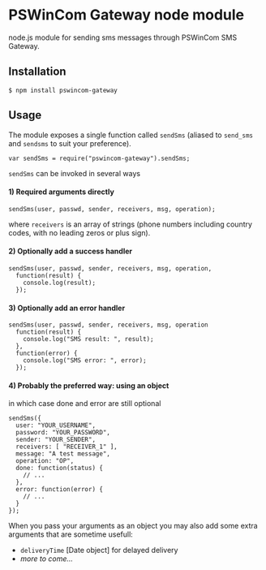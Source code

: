 PSWinCom Gateway node module
============================

node.js module for sending sms messages through PSWinCom SMS Gateway.

## Installation

    $ npm install pswincom-gateway

## Usage

The module exposes a single function called `sendSms` (aliased to `send_sms` and `sendsms` to suit your preference).

    var sendSms = require("pswincom-gateway").sendSms;

`sendSms` can be invoked in several ways

#### 1) Required arguments directly

    sendSms(user, passwd, sender, receivers, msg, operation);

where `receivers` is an array of strings (phone numbers including country codes, with no leading zeros or plus sign).

#### 2) Optionally add a success handler

    sendSms(user, passwd, sender, receivers, msg, operation,
      function(result) {
        console.log(result);
      });

#### 3) Optionally add an error handler

    sendSms(user, passwd, sender, receivers, msg, operation
      function(result) {
        console.log("SMS result: ", result);
      },
      function(error) {
        console.log("SMS error: ", error);
      });

#### 4) Probably the preferred way: using an object

in which case done and error are still optional

    sendSms({
      user: "YOUR_USERNAME", 
      password: "YOUR_PASSWORD", 
      sender: "YOUR_SENDER", 
      receivers: [ "RECEIVER_1" ], 
      message: "A test message",
      operation: "OP",
      done: function(status) { 
        // ...
      }, 
      error: function(error) {
        // ...
      }
    });

When you pass your arguments as an object you may also add some extra arguments that are sometime usefull:

* `deliveryTime` [Date object] for delayed delivery
* _more to come..._